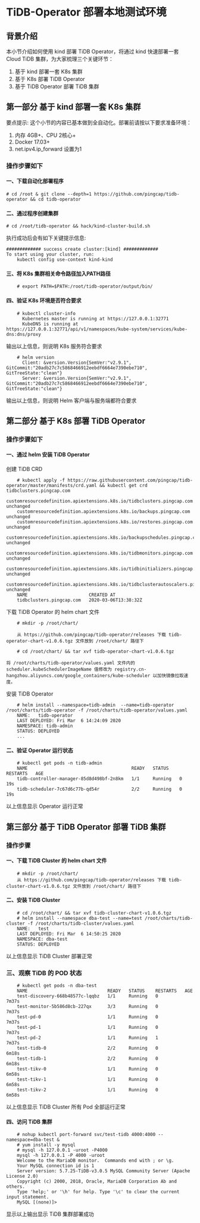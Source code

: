 
# TiDB-Operator 部署本地测试环境

## 背景介绍

本小节介绍如何使用 kind 部署 TiDB Operator，将通过 kind 快速部署一套 Cloud TiDB 集群，为大家梳理三个关键环节：
1. 基于 kind 部署一套 K8s 集群
2. 基于 K8s 部署 TiDB Operator
3. 基于 TiDB Operator 部署 TiDB 集群

## 第一部分 基于 kind 部署一套 K8s 集群
 
要点提示: 这个小节的内容已基本做到全自动化。部署前请按以下要求准备环境：
1. 内存 4GB+、CPU 2核心+
2. Docker 17.03+
3. net.ipv4.ip_forward 设置为1

### 操作步骤如下

#### 一、下载自动化部署程序

```
# cd /root & git clone --depth=1 https://github.com/pingcap/tidb-operator && cd tidb-operator
```

#### 二、通过程序创建集群

```
# cd /root/tidb-operator && hack/kind-cluster-build.sh
```

执行成功后会有如下关键提示信息:

```
############# success create cluster:[kind] #############
To start using your cluster, run:  
    kubectl config use-context kind-kind
```

#### 三、将 K8s 集群相关命令路径加入PATH路径

```
    # export PATH=$PATH:/root/tidb-operator/output/bin/
```

#### 四、验证 K8s 环境是否符合要求

```
    # kubectl cluster-info
      Kubernetes master is running at https://127.0.0.1:32771
      KubeDNS is running at https://127.0.0.1:32771/api/v1/namespaces/kube-system/services/kube-dns:dns/proxy
```

输出以上信息，则说明 K8s 服务符合要求

```
    # helm version
      Client: &version.Version{SemVer:"v2.9.1", GitCommit:"20adb27c7c5868466912eebdf6664e7390ebe710", GitTreeState:"clean"}
      Server: &version.Version{SemVer:"v2.9.1", GitCommit:"20adb27c7c5868466912eebdf6664e7390ebe710", GitTreeState:"clean"}
```

输出以上信息，则说明 Helm 客户端与服务端都符合要求

## 第二部分 基于 K8s 部署 TiDB Operator

### 操作步骤如下

#### 一、通过 helm 安装 TiDB Operator

创建 TiDB CRD

```
    # kubectl apply -f https://raw.githubusercontent.com/pingcap/tidb-operator/master/manifests/crd.yaml && kubectl get crd tidbclusters.pingcap.com
    customresourcedefinition.apiextensions.k8s.io/tidbclusters.pingcap.com unchanged
    customresourcedefinition.apiextensions.k8s.io/backups.pingcap.com unchanged
    customresourcedefinition.apiextensions.k8s.io/restores.pingcap.com unchanged
    customresourcedefinition.apiextensions.k8s.io/backupschedules.pingcap.com unchanged
    customresourcedefinition.apiextensions.k8s.io/tidbmonitors.pingcap.com unchanged
    customresourcedefinition.apiextensions.k8s.io/tidbinitializers.pingcap.com unchanged
    customresourcedefinition.apiextensions.k8s.io/tidbclusterautoscalers.pingcap.com unchanged
    NAME                       CREATED AT
    tidbclusters.pingcap.com   2020-03-06T13:38:32Z
```
下载 TiDB Operator 的 helm chart 文件

```
    # mkdir -p /root/chart/

    从 https://github.com/pingcap/tidb-operator/releases 下载 tidb-operator-chart-v1.0.6.tgz 文件放到 /root/chart/ 路径下

    # cd /root/chart/ && tar xvf tidb-operator-chart-v1.0.6.tgz

```
    将 /root/charts/tidb-operator/values.yaml 文件内的 scheduler.kubeSchedulerImageName 值修改为 registry.cn-hangzhou.aliyuncs.com/google_containers/kube-scheduler 以加快镜像拉取速度。
安装 TiDB Operator
```
    # helm install --namespace=tidb-admin  --name=tidb-operator /root/charts/tidb-operator -f /root/charts/tidb-operator/values.yaml
    NAME:   tidb-operator
    LAST DEPLOYED: Fri Mar  6 14:24:09 2020
    NAMESPACE: tidb-admin
    STATUS: DEPLOYED
    ...
```

#### 二、验证 Operator 运行状态

```
    # kubectl get pods -n tidb-admin
    NAME                                       READY   STATUS    RESTARTS   AGE
    tidb-controller-manager-85d8d498bf-2n8km   1/1     Running   0          19s
    tidb-scheduler-7c67d6c77b-qd54r            2/2     Running   0          19s
```

以上信息显示 Operator 运行正常

## 第三部分 基于 TiDB Operator 部署 TiDB 集群

### 操作步骤

#### 一、下载 TiDB Cluster 的 helm chart 文件

```
    # mkdir -p /root/chart/
    从 https://github.com/pingcap/tidb-operator/releases 下载 tidb-cluster-chart-v1.0.6.tgz 文件放到 /root/chart/ 路径下
```

#### 二、安装 TiDB Cluster

```
    # cd /root/chart/ && tar xvf tidb-cluster-chart-v1.0.6.tgz
    # helm install --namespace dba-test --name=test /root/charts/tidb-cluster -f /root/charts/tidb-cluster/values.yaml
    NAME:   test
    LAST DEPLOYED: Fri Mar  6 14:50:25 2020
    NAMESPACE: dba-test
    STATUS: DEPLOYED
```

以上信息显示 TiDB Cluster 部署正常

### 三、观察 TiDB 的 POD 状态

```
    # kubectl get pods -n dba-test
    NAME                              READY   STATUS    RESTARTS   AGE
    test-discovery-668b48577c-lqqbz   1/1     Running   0          7m37s
    test-monitor-5b586d8cb-227qx      3/3     Running   0          7m37s
    test-pd-0                         1/1     Running   0          7m37s
    test-pd-1                         1/1     Running   0          7m37s
    test-pd-2                         1/1     Running   1          7m37s
    test-tidb-0                       2/2     Running   0          6m18s
    test-tidb-1                       2/2     Running   0          6m18s
    test-tikv-0                       1/1     Running   0          6m58s
    test-tikv-1                       1/1     Running   0          6m58s
    test-tikv-2                       1/1     Running   0          6m58s
```

以上信息显示 TiDB Cluster 所有 Pod 全部运行正常

#### 四、访问 TiDB 集群

```
    # nohup kubectl port-forward svc/test-tidb 4000:4000 --namespace=dba-test &
    # yum install -y mysql
    # mysql -h 127.0.0.1 -uroot -P4000
    mysql -h 127.0.0.1 -P 4000 -uroot
    Welcome to the MariaDB monitor.  Commands end with ; or \g.
    Your MySQL connection id is 1
    Server version: 5.7.25-TiDB-v3.0.5 MySQL Community Server (Apache License 2.0)
    Copyright (c) 2000, 2018, Oracle, MariaDB Corporation Ab and others.
    Type 'help;' or '\h' for help. Type '\c' to clear the current input statement.
    MySQL [(none)]>
```

显示以上输出显示 TiDB 集群部署成功
